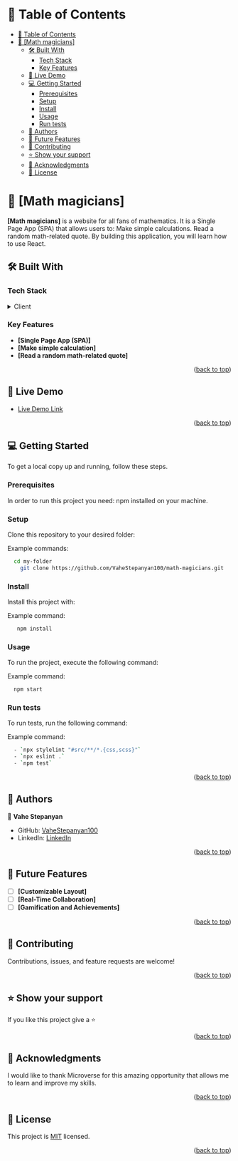 <a name="readme-top"></a>

# 📗 Table of Contents

- [📗 Table of Contents](#-table-of-contents)
- [📖 \[Math magicians\] ](#-math-magicians-)
  - [🛠 Built With ](#-built-with-)
    - [Tech Stack ](#tech-stack-)
    - [Key Features ](#key-features-)
  - [🚀 Live Demo ](#-live-demo-)
  - [💻 Getting Started ](#-getting-started-)
    - [Prerequisites](#prerequisites)
    - [Setup](#setup)
    - [Install](#install)
    - [Usage](#usage)
    - [Run tests](#run-tests)
  - [👥 Authors ](#-authors-)
  - [🔭 Future Features ](#-future-features-)
  - [🤝 Contributing ](#-contributing-)
  - [⭐️ Show your support ](#️-show-your-support-)
  - [🙏 Acknowledgments ](#-acknowledgments-)
  - [📝 License ](#-license-)

# 📖 [Math magicians] <a name="about-project"></a>

**[Math magicians]** is a website for all fans of mathematics. It is a Single Page App (SPA) that allows users to: Make simple calculations. Read a random math-related quote. By building this application, you will learn how to use React.

## 🛠 Built With <a name="built-with"></a>

### Tech Stack <a name="tech-stack"></a>

<details>
  <summary>Client</summary>
  <ul>
    <li><a href="https://reactjs.org/">React.js</a></li>
    <li><a href="https://www.google.com/url?sa=t&rct=j&q=&esrc=s&source=web&cd=&cad=rja&uact=8&ved=2ahUKEwiA7J6y4Kv_AhUYafEDHUfpAy0QFnoECBYQAw&url=https%3A%2F%2Fdeveloper.mozilla.org%2Fen-US%2Fdocs%2FGlossary%2FHTML5%23%3A~%3Atext%3DThe%2520term%2520HTML5%2520is%2520essentially%2Ca%2520new%2520version%2520of%2520HTML.&usg=AOvVaw1GMAY6iC-NJBIptuYuEkH0">HTML5</a></li>
    <li><a href="https://www.google.com/url?sa=t&rct=j&q=&esrc=s&source=web&cd=&cad=rja&uact=8&ved=2ahUKEwiX9MC84Kv_AhUwS_EDHUiICnYQFnoECAsQAQ&url=https%3A%2F%2Fwww.w3schools.com%2Fcss%2F&usg=AOvVaw0Xtbw_GBAChsgvZNkPLVGb">CSS</a></li>
    <li><a href="https://www.google.com/url?sa=t&rct=j&q=&esrc=s&source=web&cd=&cad=rja&uact=8&ved=2ahUKEwiX9MC84Kv_AhUwS_EDHUiICnYQFnoECAsQAQ&url=https%3A%2F%2Fwww.w3schools.com%2Fcss%2F&usg=AOvVaw0Xtbw_GBAChsgvZNkPLVGb">JavaScript</a></li>
  </ul>
</details>

### Key Features <a name="key-features"></a>

- **[Single Page App (SPA)]**
- **[Make simple calculation]**
- **[Read a random math-related quote]**

<p align="right">(<a href="#readme-top">back to top</a>)</p>

## 🚀 Live Demo <a name="live-demo"></a>

- [Live Demo Link](https://VaheStepanyan100.github.io/math-magicians/)

<p align="right">(<a href="#readme-top">back to top</a>)</p>

## 💻 Getting Started <a name="getting-started"></a>

To get a local copy up and running, follow these steps.

### Prerequisites

In order to run this project you need: npm installed on your machine.

### Setup

Clone this repository to your desired folder:

Example commands:

```sh
  cd my-folder
    git clone https://github.com/VaheStepanyan100/math-magicians.git

```

### Install

Install this project with:

Example command:

```sh
   npm install
```

### Usage

To run the project, execute the following command:

Example command:

```sh
  npm start
```

### Run tests

To run tests, run the following command:

Example command:

```sh
  - `npx stylelint "#src/**/*.{css,scss}"`
  - `npx eslint .`
  - `npm test`

```

<p align="right">(<a href="#readme-top">back to top</a>)</p>

## 👥 Authors <a name="authors"></a>

👤 **Vahe Stepanyan**

- GitHub: [VaheStepanyan100](https://github.com/VaheStepanyan100)
- LinkedIn: [LinkedIn](https://www.linkedin.com/in/vahestepanyan/)

<p align="right">(<a href="#readme-top">back to top</a>)</p>

## 🔭 Future Features <a name="future-features"></a>

- [ ] **[Customizable Layout]**
- [ ] **[Real-Time Collaboration]**
- [ ] **[Gamification and Achievements]**

<p align="right">(<a href="#readme-top">back to top</a>)</p>

## 🤝 Contributing <a name="contributing"></a>

Contributions, issues, and feature requests are welcome!

<p align="right">(<a href="#readme-top">back to top</a>)</p>

## ⭐️ Show your support <a name="support"></a>

If you like this project give a ⭐️

<p align="right">(<a href="#readme-top">back to top</a>)</p>

## 🙏 Acknowledgments <a name="acknowledgements"></a>

I would like to thank Microverse for this amazing opportunity that allows me to learn and improve my skills.

<p align="right">(<a href="#readme-top">back to top</a>)</p>

## 📝 License <a name="license"></a>

This project is [MIT](./LICENSE) licensed.

<p align="right">(<a href="#readme-top">back to top</a>)</p>
